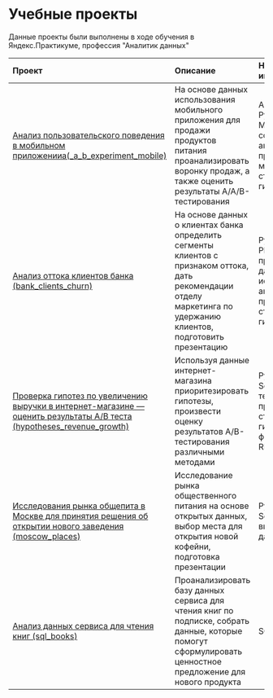 # Учебные проекты
Данные проекты были выполнены в ходе обучения в Яндекс.Практикуме, профессия "Аналитик данных"

| Проект  | Описание | Навыки и инструменты  |
| :-------------------- | :---------------------|:---------------------------|
| [Анализ пользовательского поведения в мобильном приложенииa(_a_b_experiment_mobile)](https://github.com/MariaDrug/Praktikum_Projects/tree/main/a_a_b_experiment_mobile_app)| На основе данных использования мобильного приложения для продажи продуктов питания проанализировать воронку продаж, а также оценить результаты A/A/B-тестирования  | А/B тестирование, Python, Pandas, Matplotlib, событийная аналитика, продуктовые метрики, проверка статистических гипотез |
| [Анализ оттока клиентов банка (bank_clients_churn)](https://github.com/MariaDrug/Praktikum_Projects/tree/main/bank_clients_churn)| На основе данных о клиентах банка определить сегменты клиентов с признаком оттока, дать рекомендации отделу маркетинга по удержанию клиентов, подготовить презентацию  |  Python, Pandas, Plotly, предобработка данных, исследовательский анализ данных, проверка статистических гипотез |
| [Проверка гипотез по увеличению выручки в интернет-магазине — оценить результаты A/B теста (hypotheses_revenue_growth)](https://github.com/MariaDrug/Praktikum_Projects/tree/main/hypotheses_revenue_growth)| Используя данные интернет-магазина приоритезировать гипотезы, произвести оценку результатов A/B-тестирования различными методами  |  Python, Pandas, SciPy, A/B тестирование, проверка статистических гипотез, фреймворк ICE, RICE|
| [Исследования рынка общепита в Москве для принятия решения об открытии нового заведения (moscow_places)](https://github.com/MariaDrug/Praktikum_Projects/tree/main/moscow_places)| Исследование рынка общественного питания на основе открытых данных, выбор места для открытия новой кофейни, подготовка презентации  |  Python, Pandas, Seaborn, Plotly, визуализация данных|
| [Анализ данных сервиса для чтения книг (sql_books)](https://github.com/MariaDrug/Praktikum_Projects/tree/main/sql_books)| Проанализировать базу данных сервиса для чтения книг по подписке, собрать данные, которые помогут сформулировать ценностное предложение для нового продукта  |  SQL|
